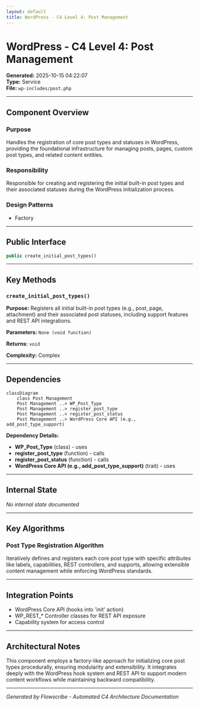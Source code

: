 ```yaml
---
layout: default
title: WordPress - C4 Level 4: Post Management
---
```


# WordPress - C4 Level 4: Post Management

**Generated:** 2025-10-15 04:22:07  
**Type:** Service  
**File:** `wp-includes/post.php`

---

## Component Overview

### Purpose
Handles the registration of core post types and statuses in WordPress, providing the foundational infrastructure for managing posts, pages, custom post types, and related content entities.

### Responsibility
Responsible for creating and registering the initial built-in post types and their associated statuses during the WordPress initialization process.

### Design Patterns
- Factory

---

## Public Interface

```php
public create_initial_post_types()
```

---

## Key Methods

### `create_initial_post_types()`

**Purpose:** Registers all initial built-in post types (e.g., post, page, attachment) and their associated post statuses, including support features and REST API integrations.

**Parameters:** `None (void function)`

**Returns:** `void`

**Complexity:** Complex

---

## Dependencies

```mermaid
classDiagram
    class Post Management
    Post Management ..> WP_Post_Type
    Post Management ..> register_post_type
    Post Management ..> register_post_status
    Post Management ..> WordPress Core API (e.g., add_post_type_support)
```

**Dependency Details:**

- **WP_Post_Type** (class) - uses
- **register_post_type** (function) - calls
- **register_post_status** (function) - calls
- **WordPress Core API (e.g., add_post_type_support)** (trait) - uses

---

## Internal State

*No internal state documented*

---

## Key Algorithms

### Post Type Registration Algorithm

Iteratively defines and registers each core post type with specific attributes like labels, capabilities, REST controllers, and supports, allowing extensible content management while enforcing WordPress standards.


---

## Integration Points

- WordPress Core API (hooks into 'init' action)
- WP_REST_* Controller classes for REST API exposure
- Capability system for access control

---

## Architectural Notes

This component employs a factory-like approach for initializing core post types procedurally, ensuring modularity and extensibility. It integrates deeply with the WordPress hook system and REST API to support modern content workflows while maintaining backward compatibility.

---

*Generated by Flowscribe - Automated C4 Architecture Documentation*
